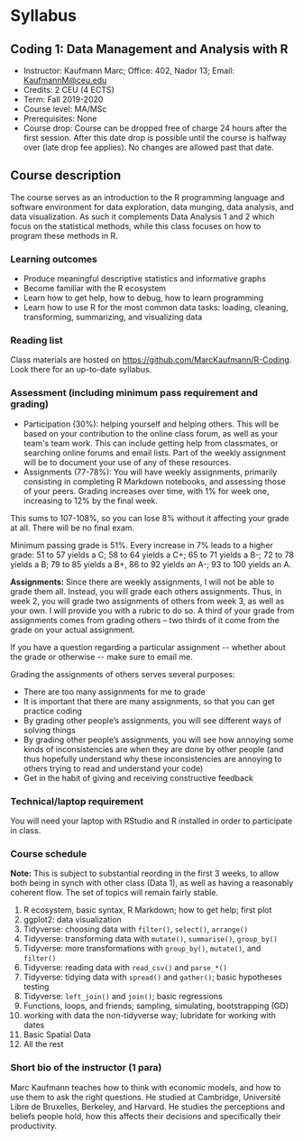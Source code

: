# Syllabus

## Coding 1: Data Management and Analysis with R

- Instructor: Kaufmann Marc; Office: 402, Nador 13; Email: KaufmannM@ceu.edu
- Credits: 2 CEU (4 ECTS) 
- Term: Fall 2019-2020
- Course level:  MA/MSc
- Prerequisites: None
- Course drop: Course can be dropped free of charge 24 hours after the first session. After this date drop is possible until the course is halfway over (late drop fee applies). No changes are allowed past that date.

## Course description

The course serves as an introduction to the R programming language and software environment for data exploration, data munging, data analysis, and data visualization. As such it complements Data Analysis 1 and 2 which focus on the statistical methods, while this class focuses on how to program these methods in R.

### Learning outcomes

- Produce meaningful descriptive statistics and informative graphs
- Become familiar with the R ecosystem 
- Learn how to get help, how to debug, how to learn programming
- Learn how to use R for the most common data tasks: loading, cleaning, transforming, summarizing, and visualizing data

### Reading list

Class materials are hosted on https://github.com/MarcKaufmann/R-Coding. Look there for an up-to-date syllabus.

### Assessment (including minimum pass requirement and grading)

- Participation (30%): helping yourself and helping others. This will be based on your contribution to the online class forum, as well as your team's team work. This can include getting help from classmates, or searching online forums and email lists. Part of the weekly assignment will be to document your use of any of these resources.
- Assignments (77-78%): You will have weekly assignments, primarily consisting in completing R Markdown notebooks, and assessing those of your peers. Grading increases over time, with 1% for week one, increasing to 12% by the final week. 

This sums to 107-108%, so you can lose 8% without it affecting your grade at all. There will be no final exam. 

Minimum passing grade is 51%. Every increase in 7% leads to a higher grade: 51 to 57 yields a C; 58 to 64 yields a C+; 65 to 71 yields a B-; 72 to 78 yields a B; 79 to 85 yields a B+, 86 to 92 yields an A-; 93 to 100 yields an A.

**Assignments:** Since there are weekly assignments, I will not be able to grade them all. Instead, you will grade each others assignments. Thus, in week 2, you will grade two assignments of others from week 3, as well as your own. I will provide you with a rubric to do so. A third of your grade from assignments comes from grading others – two thirds of it come from the grade on your actual assignment. 

If you have a question regarding a particular assignment -- whether about the grade or otherwise -- make sure to email me.

Grading the assignments of others serves several purposes:

- There are too many assignments for me to grade
- It is important that there are many assignments, so that you can get practice coding
- By grading other people’s assignments, you will see different ways of solving things
- By grading other people’s assignments, you will see how annoying some kinds of inconsistencies are when they are done by other people (and thus hopefully understand why these inconsistencies are annoying to others trying to read and understand your code)
- Get in the habit of giving and receiving constructive feedback

### Technical/laptop requirement

You will need your laptop with RStudio and R installed in order to participate in class.

### Course schedule 

**Note:** This is subject to substantial reording in the first 3 weeks, to allow both being in synch with other class (Data 1), as well as having a reasonably coherent flow. The set of topics will remain fairly stable.

1. R ecosystem, basic syntax, R Markdown; how to get help; first plot
1. ggplot2: data visualization
1. Tidyverse: choosing data with `filter()`, `select()`, `arrange()`
1. Tidyverse: transforming data with `mutate()`, `summarise()`, `group_by()`
1. Tidyverse: more transformations with `group_by()`, `mutate()`, and `filter()`
1. Tidyverse: reading data with `read_csv()` and `parse_*()`
1. Tidyverse: tidying data with `spread()` and `gather()`; basic hypotheses testing
1. Tidyverse: `left_join()` and `join()`; basic regressions
1. Functions, loops, and friends; sampling, simulating, bootstrapping (GD)
1. working with data the non-tidyverse way; lubridate for working with dates
1. Basic Spatial Data
1. All the rest

### Short bio of the instructor (1 para)

Marc Kaufmann teaches how to think with economic models, and how to use them to ask the right questions. He studied at Cambridge, Université Libre de Bruxelles, Berkeley, and Harvard. He studies the perceptions and beliefs people hold, how this affects their decisions and specifically their productivity.
